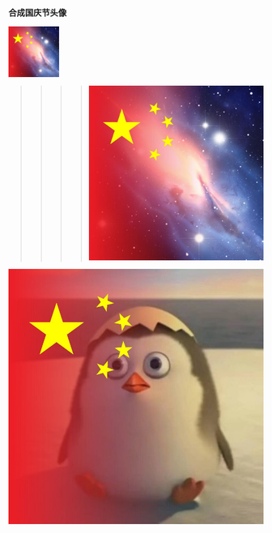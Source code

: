 ### 合成国庆节头像

<img src="https://github.com/cuiwenju2017/CreateNationalDayHead/blob/master/app/src/main/res/drawable-xxhdpi/demo1.jpg" width="100px">

>>>>![demo1](https://github.com/cuiwenju2017/CreateNationalDayHead/blob/master/app/src/main/res/drawable-xxhdpi/demo1.jpg)

![demo2](https://github.com/cuiwenju2017/CreateNationalDayHead/blob/master/app/src/main/res/drawable-xxhdpi/demo2.jpg)